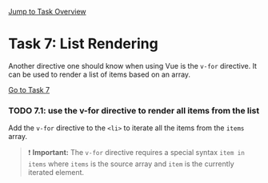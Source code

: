 [Jump to Task Overview](../../../../README.md)

# Task 7: List Rendering

Another directive one should know when using Vue is the `v-for` directive. It can be used to render a list of items based on an array.

[Go to Task 7](Task7.vue)

###  TODO 7.1: use the v-for directive to render all items from the list
Add the `v-for` directive to the `<li>` to iterate all the items from the `items` array.

> ❗ **Important:** The `v-for` directive requires a special syntax `item in items` where `items` is the source array and `item` is the currently iterated element.
